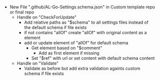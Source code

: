 - New File ".github/AL-Go-Settings.schema.json" in Custom template repo or final repo
    - Handle on "CheckForUpdate"
        - Add relative paths as "$schema" to all settings files instead of the default schema if file exists
        - if not contains "allOf" create "allOf" with original content as a element
        - add or update element of "allOf" for default schema
            - Get element based on "$comment"
                - Add as first element if missing
            - Set "$ref" with url or set content with default schema content
    - Handle on "Validate"
        - Validate as before but add extra validation againts custom schema if file exists